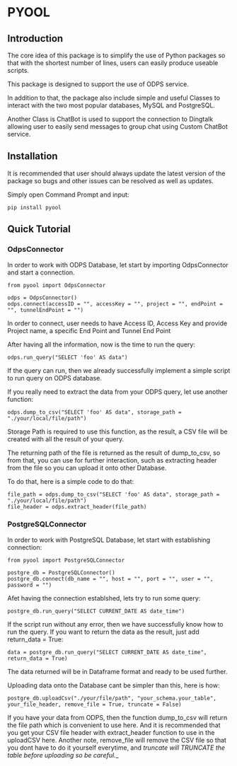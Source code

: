 # PYOOL

## Introduction

The core idea of this package is to simplify the use of Python packages 
so that with the shortest number of lines, users can easily produce useable scripts. 

This package is designed to support the use of ODPS service. 

In addition to that, the package also include simple and useful Classes to interact 
with the two most popular databases, MySQL and PostgreSQL. 

Another Class is ChatBot is used to support the connection to Dingtalk allowing user to easily send messages to group chat using Custom ChatBot service.
  
## Installation

It is recommended that user should always update the latest version of the package so bugs 
and other issues can be resolved as well as updates. 

Simply open Command Prompt and input:

`pip install pyool`

  
## Quick Tutorial 
### OdpsConnector
In order to work with ODPS Database, let start by importing OdpsConnector and start a connection. 

```
from pyool import OdpsConnector

odps = OdpsConnector()
odps.connect(accessID = "", accessKey = "", project = "", endPoint = "", tunnelEndPoint = "")
```

In order to connect, user needs to have Access ID, Access Key and provide Project name, a specific End Point and Tunnel End Point

After having all the information, now is the time to run the query: 

`odps.run_query("SELECT 'foo' AS data")`

If the query can run, then we already successfully implement a simple script to run query on ODPS database.

If you really need to extract the data from your ODPS query, let use another function: 

`odps.dump_to_csv("SELECT 'foo' AS data", storage_path = "./your/local/file/path")` 

Storage Path is required to use this function, as the result, a CSV file will be created with all the result of your query.


The returning path of the file is returned as the result of dump_to_csv, so from that, you can use for further interaction, such as extracting header from the file so you can upload it onto other Database. 

To do that, here is a simple code to do that:

```
file_path = odps.dump_to_csv("SELECT 'foo' AS data", storage_path = "./your/local/file/path")
file_header = odps.extract_header(file_path) 
``` 



### PostgreSQLConnector

In order to work with PostgreSQL Database, let start with establishing connection: 


```
from pyool import PostgreSQLConnector

postgre_db = PostgreSQLConnector()
postgre_db.connect(db_name = "", host = "", port = "", user = "", password = "") 
```


Afet having the connection establshed, lets try to run some query: 

`postgre_db.run_query("SELECT CURRENT_DATE AS date_time")`


If the script run without any error, then we have successfully know how to run the query. If you want to return the data as the result, just add return_data = True:

`data = postgre_db.run_query("SELECT CURRENT_DATE AS date_time", return_data = True)`

The data returned will be in Dataframe format and ready to be used further. 


Uploading data onto the Database cant be simpler than this, here is how: 

`postgre_db.uploadCsv("./your/file/path", "your_schema.your_table", your_file_header, remove_file = True, truncate = False)`


If you have your data from ODPS, then the function dump_to_csv will return the file path which is convenient to use here. And it is recommended that you get your CSV file header with extract_header function to use in the uploadCSV here. Another note, remove_file will remove the CSV file so that you dont have to do it yourself everytime, and __truncate will TRUNCATE the table before uploading_ so be careful.__





